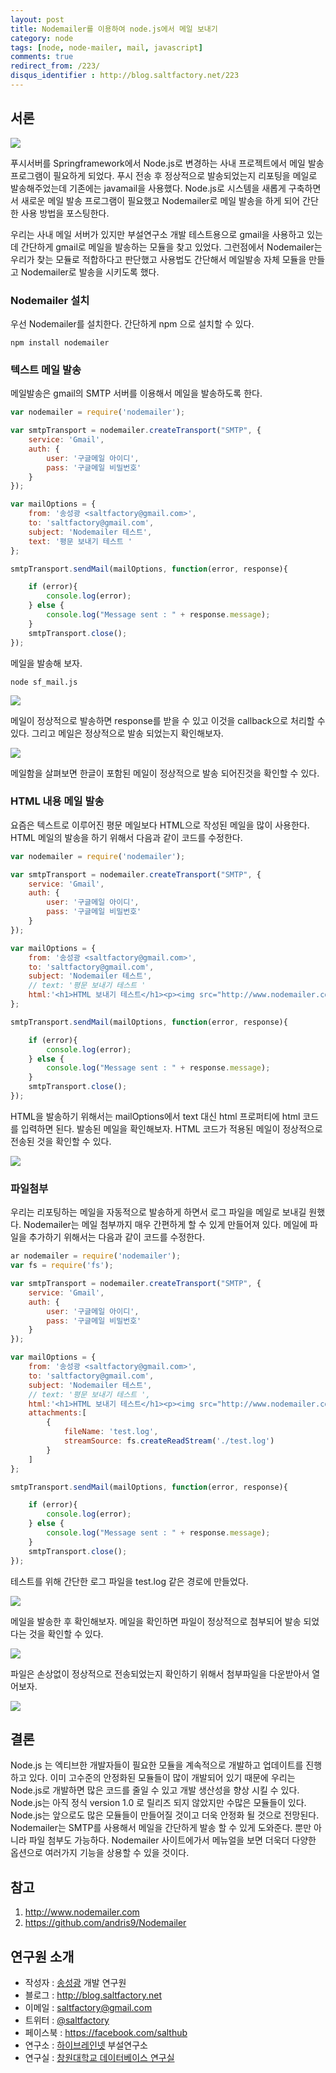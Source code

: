 ```yaml
---
layout: post
title: Nodemailer를 이용하여 node.js에서 메일 보내기
category: node
tags: [node, node-mailer, mail, javascript]
comments: true
redirect_from: /223/
disqus_identifier : http://blog.saltfactory.net/223
---
```


## 서론

![](http://cfile6.uf.tistory.com/image/253A883952F192B30FACCE)

푸시서버를 Springframework에서 Node.js로 변경하는 사내 프로젝트에서 메일 발송 프로그램이 필요하게 되었다. 푸시 전송 후 정상적으로 발송되었는지 리포팅을 메일로 발송해주었는데 기존에는 javamail을 사용했다. Node.js로 시스템을 새롭게 구축하면서 새로운 메일 발송 프로그램이 필요했고 Nodemailer로 메일 발송을 하게 되어 간단한 사용 방법을 포스팅한다.

우리는 사내 메일 서버가 있지만 부설연구소 개발 테스트용으로 gmail을 사용하고 있는데 간단하게 gmail로 메일을 발송하는 모듈을 찾고 있었다. 그런점에서 Nodemailer는 우리가 찾는 모듈로 적합하다고 판단했고 사용법도 간단해서 메일발송 자체 모듈을 만들고 Nodemailer로 발송을 시키도록 했다.

<!--more-->

### Nodemailer 설치

우선 Nodemailer를 설치한다. 간단하게 npm 으로 설치할 수 있다.

```
npm install nodemailer
```

### 텍스트 메일 발송

메일발송은 gmail의 SMTP 서버를 이용해서 메일을 발송하도록 한다.

```javascript
var nodemailer = require('nodemailer');

var smtpTransport = nodemailer.createTransport("SMTP", {
	service: 'Gmail',
	auth: {
		user: '구글메일 아이디',
		pass: '구글메일 비밀번호'
	}
});

var mailOptions = {
	from: '송성광 <saltfactory@gmail.com>',
	to: 'saltfactory@gmail.com',
	subject: 'Nodemailer 테스트',
	text: '평문 보내기 테스트 '
};

smtpTransport.sendMail(mailOptions, function(error, response){

	if (error){
		console.log(error);
	} else {
		console.log("Message sent : " + response.message);
	}
	smtpTransport.close();
});
```

메일을 발송해 보자.

```
node sf_mail.js
```

![](http://cfile10.uf.tistory.com/image/272C7C3C52F1960517401D)

메일이 정상적으로 발송하면 response를 받을 수 있고 이것을 callback으로 처리할 수 있다. 그리고 메일은 정상적으로 발송 되었는지 확인해보자.

![](http://cfile29.uf.tistory.com/image/2706A23752F196D91AF7A6)

메일함을 살펴보면 한글이 포함된 메일이 정상적으로 발송 되어진것을 확인할 수 있다.

### HTML 내용 메일 발송

요즘은 텍스트로 이루어진 평문 메일보다 HTML으로 작성된 메일을 많이 사용한다. HTML 메일의 발송을 하기 위해서 다음과 같이 코드를 수정한다.

```javascript
var nodemailer = require('nodemailer');

var smtpTransport = nodemailer.createTransport("SMTP", {
	service: 'Gmail',
	auth: {
		user: '구글메일 아이디',
		pass: '구글메일 비밀번호'
	}
});

var mailOptions = {
	from: '송성광 <saltfactory@gmail.com>',
	to: 'saltfactory@gmail.com',
	subject: 'Nodemailer 테스트',
	// text: '평문 보내기 테스트 '
	html:'<h1>HTML 보내기 테스트</h1><p><img src="http://www.nodemailer.com/img/logo.png"/></p>'
};

smtpTransport.sendMail(mailOptions, function(error, response){

	if (error){
		console.log(error);
	} else {
		console.log("Message sent : " + response.message);
	}
	smtpTransport.close();
});
```

HTML을 발송하기 위해서는 mailOptions에서 text 대신 html 프로퍼티에 html 코드를 입력하면 된다. 발송된 메일을 확인해보자. HTML 코드가 적용된 메일이 정상적으로 전송된 것을 확인할 수 있다.

![](http://cfile22.uf.tistory.com/image/212D2F3952F199B82F7187)

### 파일첨부

우리는 리포팅하는 메일을 자동적으로 발송하게 하면서 로그 파일을 메일로 보내길 원했다. Nodemailer는 메일 첨부까지 매우 간편하게 할 수 있게 만들어져 있다. 메일에 파일을 추가하기 위해서는 다음과 같이 코드를 수정한다.

```javascript
ar nodemailer = require('nodemailer');
var fs = require('fs');

var smtpTransport = nodemailer.createTransport("SMTP", {
	service: 'Gmail',
	auth: {
		user: '구글메일 아이디',
		pass: '구글메일 비밀번호'
	}
});

var mailOptions = {
	from: '송성광 <saltfactory@gmail.com>',
	to: 'saltfactory@gmail.com',
	subject: 'Nodemailer 테스트',
	// text: '평문 보내기 테스트 ',
	html:'<h1>HTML 보내기 테스트</h1><p><img src="http://www.nodemailer.com/img/logo.png"/></p>',
	attachments:[
		{
			fileName: 'test.log',
			streamSource: fs.createReadStream('./test.log')
		}
	]
};

smtpTransport.sendMail(mailOptions, function(error, response){

	if (error){
		console.log(error);
	} else {
		console.log("Message sent : " + response.message);
	}
	smtpTransport.close();
});
```

테스트를 위해 간단한 로그 파일을 test.log 같은 경로에 만들었다.

![](http://cfile2.uf.tistory.com/image/2268F73952F19CCD2A0C16)

메일을 발송한 후 확인해보자. 메일을 확인하면 파일이 정상적으로 첨부되어 발송 되었다는 것을 확인할 수 있다.

![](http://cfile27.uf.tistory.com/image/2357543952F19C3C30D5C8)

파일은 손상없이 정상적으로 전송되었는지 확인하기 위해서 첨부파일을 다운받아서 열어보자.

![](http://cfile23.uf.tistory.com/image/2612633552F19C84086689)

## 결론

Node.js 는 엑티브한 개발자들이 필요한 모듈을 계속적으로 개발하고 업데이트를 진행하고 있다. 이미 고수준의 안정화된 모듈들이 많이 개발되어 있기 때문에 우리는 Node.js로 개발하면 많은 코드를 줄일 수 있고 개발 생산성을 향상 시킬 수 있다. Node.js는 아직 정식 version 1.0 로 릴리즈 되지 않았지만 수많은 모듈들이 있다. Node.js는 앞으로도 많은 모듈들이 만들어질 것이고 더욱 안정화 될 것으로 전망된다. Nodemailer는 SMTP를 사용해서 메일을 간단하게 발송 할 수 있게 도와준다. 뿐만 아니라 파일 첨부도 가능하다. Nodemailer 사이트에가서 메뉴얼을 보면 더욱더 다양한 옵션으로 여러가지 기능을 상용할 수 있을 것이다.

## 참고

1. http://www.nodemailer.com
2. https://github.com/andris9/Nodemailer

## 연구원 소개

* 작성자 : [송성광](http://about.me/saltfactory) 개발 연구원
* 블로그 : http://blog.saltfactory.net
* 이메일 : [saltfactory@gmail.com](mailto:saltfactory@gmail.com)
* 트위터 : [@saltfactory](https://twitter.com/saltfactory)
* 페이스북 : https://facebook.com/salthub
* 연구소 : [하이브레인넷](http://www.hibrain.net) 부설연구소
* 연구실 : [창원대학교 데이터베이스 연구실](http://dblab.changwon.ac.kr)
